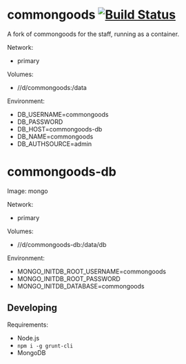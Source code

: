 
# commongoods [![Build Status](https://appventure.nushigh.edu.sg:8000/api/badges/appventure-nush/commongoods/status.svg)](https://appventure.nushigh.edu.sg:8000/appventure-nush/commongoods)

A fork of commongoods for the staff, running as a container. 

Network:
* primary

Volumes:
* //d/commongoods:/data

Environment:
* DB_USERNAME=commongoods
* DB_PASSWORD
* DB_HOST=commongoods-db
* DB_NAME=commongoods
* DB_AUTHSOURCE=admin

# commongoods-db

Image: mongo

Network:
* primary

Volumes:
* //d/commongoods-db:/data/db

Environment:
* MONGO_INITDB_ROOT_USERNAME=commongoods
* MONGO_INITDB_ROOT_PASSWORD
* MONGO_INITDB_DATABASE=commongoods

## Developing

Requirements:

- Node.js
- `npm i -g grunt-cli`
- MongoDB

